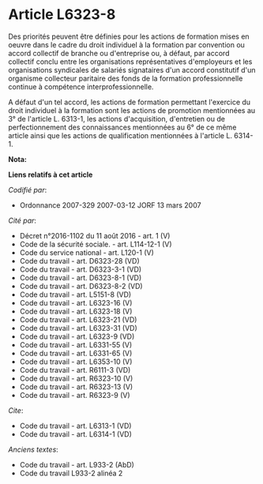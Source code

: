 # Article L6323-8

Des priorités peuvent être définies pour les actions de formation mises en oeuvre dans le cadre du droit individuel à la
formation par convention ou accord collectif de branche ou d'entreprise ou, à défaut, par accord collectif conclu entre les
organisations représentatives d'employeurs et les organisations syndicales de salariés signataires d'un accord constitutif
d'un organisme collecteur paritaire des fonds de la formation professionnelle continue à compétence interprofessionnelle.

A défaut d'un tel accord, les actions de formation permettant l'exercice du droit individuel à la formation sont les actions
de promotion mentionnées au 3° de l'article L. 6313-1, les actions d'acquisition, d'entretien ou de perfectionnement des
connaissances mentionnées au 6° de ce même article ainsi que les actions de qualification mentionnées à l'article L. 6314-1.

**Nota:**



**Liens relatifs à cet article**

_Codifié par_:

  - Ordonnance 2007-329 2007-03-12 JORF 13 mars 2007

_Cité par_:

  - Décret n°2016-1102 du 11 août 2016 - art. 1 (V)
  - Code de la sécurité sociale. - art. L114-12-1 (V)
  - Code du service national - art. L120-1 (V)
  - Code du travail - art. D6323-28 (VD)
  - Code du travail - art. D6323-3-1 (VD)
  - Code du travail - art. D6323-8-1 (VD)
  - Code du travail - art. D6323-8-2 (VD)
  - Code du travail - art. L5151-8 (VD)
  - Code du travail - art. L6323-16 (V)
  - Code du travail - art. L6323-18 (V)
  - Code du travail - art. L6323-21 (VD)
  - Code du travail - art. L6323-31 (VD)
  - Code du travail - art. L6323-9 (VD)
  - Code du travail - art. L6331-55 (V)
  - Code du travail - art. L6331-65 (V)
  - Code du travail - art. L6353-10 (V)
  - Code du travail - art. R6111-3 (VD)
  - Code du travail - art. R6323-10 (V)
  - Code du travail - art. R6323-13 (V)
  - Code du travail - art. R6323-9 (V)

_Cite_:

  - Code du travail - art. L6313-1 (VD)
  - Code du travail - art. L6314-1 (VD)

_Anciens textes_:

  - Code du travail - art. L933-2 (AbD)
  - Code du travail L933-2 alinéa 2
